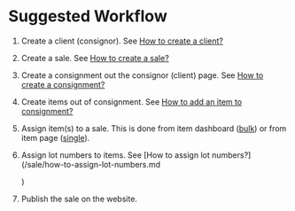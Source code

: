 # Suggested Workflow

1. Create a client \(consignor\). See [How to create a client?](/client/how-to-create-a-client.md)   
2. Create a sale. See [How to create a sale?](../sale/how-to-create-a-sale.md)
3. Create a consignment out the consignor \(client\) page. See [How to create a consignment?](/consignment/how-to-create-a-consignment.md)
4. Create items out of consignment. See [How to add an item to consignment?](/consignment/how-to-add-an-item-to-consignment.md)  
5. Assign item\(s\) to a sale. This is done from item dashboard \([bulk](/sale/how-to-assign-bulk-items-to-a-sale.md)\) or from item page \([single](../items/how-to-create-an-item.md)\).
6. Assign lot numbers to items. See \[How to assign lot numbers?\]\(/sale/how-to-assign-lot-numbers.md

   \)

7. Publish the sale on the website.

